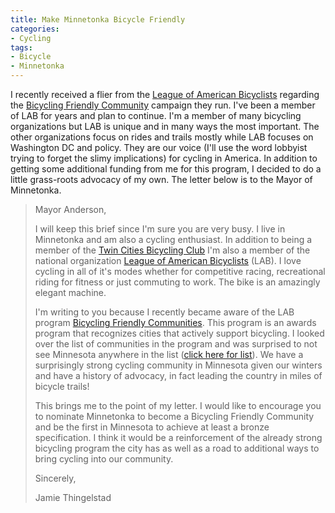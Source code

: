 ```yaml
---
title: Make Minnetonka Bicycle Friendly
categories:
- Cycling
tags:
- Bicycle
- Minnetonka
---
```


I recently received a flier from the [League of American Bicyclists](http://www.bikeleague.org/) regarding the [Bicycling Friendly Community](http://www.bicyclefriendlycommunity.org/) campaign they run. I've been a member of LAB for years and plan to continue. I'm a member of many bicycling organizations but LAB is unique and in many ways the most important. The other organizations focus on rides and trails mostly while LAB focuses on Washington DC and policy. They are our voice (I'll use the word lobbyist trying to forget the slimy implications) for cycling in America. In addition to getting some additional funding from me for this program, I decided to do a little grass-roots advocacy of my own. The letter below is to the Mayor of Minnetonka.

> Mayor Anderson,
> 
> I will keep this brief since I'm sure you are very busy. I live in Minnetonka and am also a cycling enthusiast. In addition to being a member of the [Twin Cities Bicycling Club](http://www.mtn.org/tcbc/) I'm also a member of the national organization [League of American Bicyclists](http://www.bikeleague.org/) (LAB). I love cycling in all of it's modes whether for competitive racing, recreational riding for fitness or just commuting to work. The bike is an amazingly elegant machine.
> 
> I'm writing to you because I recently became aware of the LAB program [Bicycling Friendly Communities](http://www.bicyclefriendlycommunity.org/). This program is an awards program that recognizes cities that actively support bicycling. I looked over the list of communities in the program and was surprised to not see Minnesota anywhere in the list ([click here for list](http://www.bicyclefriendlycommunity.org/2003list.htm)). We have a surprisingly strong cycling community in Minnesota given our winters and have a history of advocacy, in fact leading the country in miles of bicycle trails!
> 
> This brings me to the point of my letter. I would like to encourage you to nominate Minnetonka to become a Bicycling Friendly Community and be the first in Minnesota to achieve at least a bronze specification. I think it would be a reinforcement of the already strong bicycling program the city has as well as a road to additional ways to bring cycling into our community.
> 
> Sincerely,
> 
> Jamie Thingelstad
